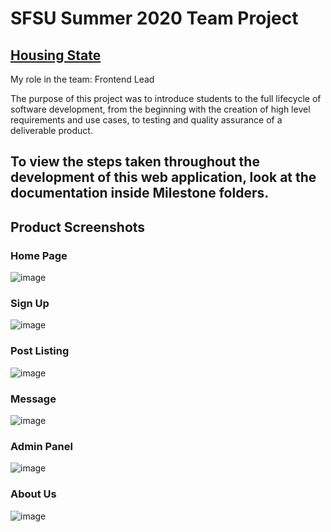# SFSU Summer 2020 Team Project 

## [Housing State](http://3.17.193.189/)

My role in the team: Frontend Lead

The purpose of this project was to introduce students to the full lifecycle of software development, from the beginning with the creation of high level requirements and use cases, to testing and quality assurance of a deliverable product. 

## To view the steps taken throughout the development of this web application, look at the documentation inside Milestone folders. 


## Product Screenshots

### Home Page
![image](https://user-images.githubusercontent.com/55061688/103488720-02277080-4dc4-11eb-96ec-22228a4807d1.png)

### Sign Up
![image](https://user-images.githubusercontent.com/55061688/103488697-c42a4c80-4dc3-11eb-95cb-97e3f6fb0da1.png)

### Post Listing
![image](https://user-images.githubusercontent.com/55061688/103488754-4fa3dd80-4dc4-11eb-80c2-40985f7118d1.png)

### Message
![image](https://user-images.githubusercontent.com/55061688/103488759-60ecea00-4dc4-11eb-9d66-66ee1f450bcc.png)

### Admin Panel
![image](https://user-images.githubusercontent.com/55061688/103488771-73672380-4dc4-11eb-982b-9f2b5d316f36.png)

### About Us
![image](https://user-images.githubusercontent.com/55061688/103488794-9abdf080-4dc4-11eb-8e5d-674f4a3acfa8.png)
